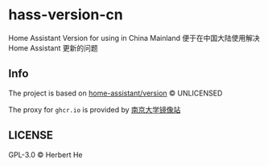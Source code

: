 # hass-version-cn

Home Assistant Version for using in China Mainland 便于在中国大陆使用解决 Home Assistant 更新的问题

## Info

The project is based on [home-assistant/version](https://github.com/home-assistant/version) &copy; UNLICENSED

The proxy for `ghcr.io` is provided by [南京大学镜像站](https://doc.nju.edu.cn/books/35f4a/page/ghcr)

## LICENSE

GPL-3.0 &copy; Herbert He
